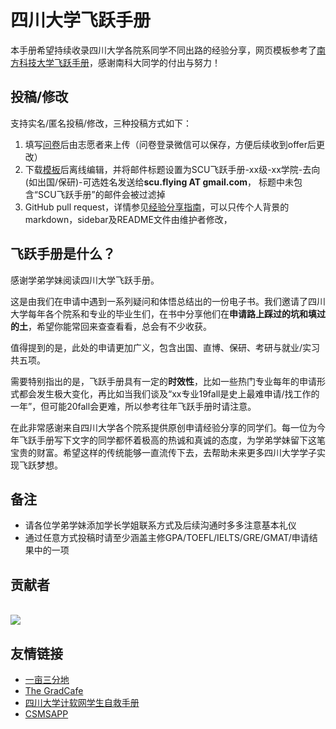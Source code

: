 # 四川大学飞跃手册

本手册希望持续收录四川大学各院系同学不同出路的经验分享，网页模板参考了[南方科技大学飞跃手册](https://sustech-application.com/#/)，感谢南科大同学的付出与努力！

## 投稿/修改

支持实名/匿名投稿/修改，三种投稿方式如下：

1. 填写[问卷](https://www.wenjuan.com/s/UZBZJv61O3B/#)后由志愿者来上传（问卷登录微信可以保存，方便后续收到offer后更改）
2. 下载[模板](https://docs.qq.com/document/DR255TWJyb3BVUkJE)后离线编辑，并将邮件标题设置为SCU飞跃手册-xx级-xx学院-去向(如出国/保研)-可选姓名发送给**scu.flying AT gmail.com**， 标题中未包含“SCU飞跃手册”的邮件会被过滤掉
3. GitHub pull request，详情参见[经验分享指南](guideline.md)，可以只传个人背景的markdown，sidebar及README文件由维护者修改，

## 飞跃手册是什么？

感谢学弟学妹阅读四川大学飞跃手册。

这是由我们在申请中遇到一系列疑问和体悟总结出的一份电子书。我们邀请了四川大学每年各个院系和专业的毕业生们，在书中分享他们在**申请路上踩过的坑和填过的土**，希望你能常回来查查看看，总会有不少收获。

值得提到的是，此处的申请更加广义，包含出国、直博、保研、考研与就业/实习共五项。

需要特别指出的是，飞跃手册具有一定的**时效性**，比如一些热门专业每年的申请形式都会发生极大变化，再比如当我们谈及“xx专业19fall是史上最难申请/找工作的一年”，但可能20fall会更难，所以参考往年飞跃手册时请注意。

在此非常感谢来自四川大学各个院系提供原创申请经验分享的同学们。每一位为今年飞跃手册写下文字的同学都怀着极高的热诚和真诚的态度，为学弟学妹留下这笔宝贵的财富。希望这样的传统能够一直流传下去，去帮助未来更多四川大学学子实现飞跃梦想。

## 备注

+ 请各位学弟学妹添加学长学姐联系方式及后续沟通时多多注意基本礼仪
+ 通过任意方式投稿时请至少涵盖主修GPA/TOEFL/IELTS/GRE/GMAT/申请结果中的一项

## 贡献者

<a href="https://github.com/scu-flying/SCUflying/graphs/contributors">
  <br><img src="https://contributors-img.web.app/image?repo=scu-flying/SCUflying" />
</a>

## 友情链接

* [一亩三分地](http://www.1point3acres.com/)
* [The GradCafe](https://www.thegradcafe.com/)
* [四川大学计软网学生自救手册](https://scu-cs-runner.github.io/SurviveSCUManual/)
* [CSMSAPP](https://csmsapp.org/)

